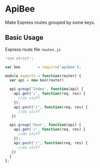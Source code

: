 ApiBee
======

Make Express routes grouped by some keys.


## Basic Usage
Express route file `routes.js`
```javascript
'use strict';

var bee        = require('apibee');

module.exports = function(router) {
  var api = new bee(router)

  api.group('Index', function(api) {
    api.get('/', function(req, res) {
      //do stuff
    });
    api.post('/', function(req, res) {
      //do stuff  
   })

  api.group('User', function(api) {
    api.get('/', function(req, res) {
      //do stuff
    });
    api.post('/', function(req, res) {
      //do stuff  
   })
  }
};

